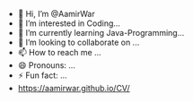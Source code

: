 - 👋 Hi, I’m @AamirWar
- 👀 I’m interested in Coding...
- 🌱 I’m currently learning Java-Programming...
- 💞️ I’m looking to collaborate on ...
- 📫 How to reach me ...
- 😄 Pronouns: ...
- ⚡ Fun fact: ...
- https://aamirwar.github.io/CV/

<!---
AamirWar/AamirWar is a ✨ special ✨ repository because its `README.md` (this file) appears on your GitHub profile.
You can click the Preview link to take a look at your changes.
--->
